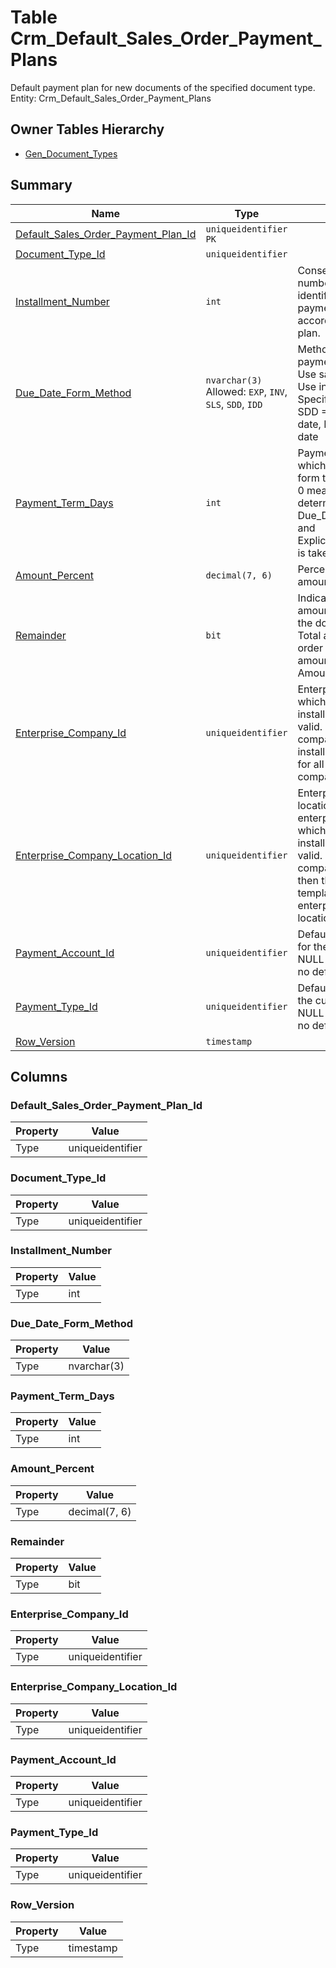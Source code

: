 # Table Crm_Default_Sales_Order_Payment_Plans

Default payment plan for new documents of the specified document type. Entity: Crm_Default_Sales_Order_Payment_Plans

## Owner Tables Hierarchy

* [Gen_Document_Types](Gen_Document_Types.md)

## Summary

| Name | Type | Description |
| - | - | --- |
|[Default_Sales_Order_Payment_Plan_Id](#default_sales_order_payment_plan_id)|`uniqueidentifier` `PK`||
|[Document_Type_Id](#document_type_id)|`uniqueidentifier` ||
|[Installment_Number](#installment_number)|`int` |Consequtive installment number. Used for identifying different payments generated according this payment plan.|
|[Due_Date_Form_Method](#due_date_form_method)|`nvarchar(3)` Allowed: `EXP`, `INV`, `SLS`, `SDD`, `IDD`|Method to determine the payment due date. SLS = Use sales order date, INV = Use invoice date, EXP = Specify the date explicitly, SDD = Sales order due date, IDD = Invoice due date|
|[Payment_Term_Days](#payment_term_days)|`int` |Payment term in days, which are to be added to form the payment due date. 0 means that the date determined by Due_Date_Form_Method and Explicit_Payment_Due_Date is taken as due date.|
|[Amount_Percent](#amount_percent)|`decimal(7, 6)` |Percent of the sales order amount to be payed.|
|[Remainder](#remainder)|`bit` |Indicates wheather this amount is the remainder of the document. Amount = Total amount of the sales order - explicitly specified amounts in the plan (by Amount_Percent).|
|[Enterprise_Company_Id](#enterprise_company_id)|`uniqueidentifier` |Enterprise company for which the current default installment template is valid. If enterprise company is not set then the installment template is valid for all enterprise companies.|
|[Enterprise_Company_Location_Id](#enterprise_company_location_id)|`uniqueidentifier` |Enterprise company location (within the chosen enterprise company) for which the current default installment template is valid. If enterprise company location is not set then the installment template is valid for all enterprise company locations.|
|[Payment_Account_Id](#payment_account_id)|`uniqueidentifier` |Default payment account for the current installment. NULL means that there is no default account.|
|[Payment_Type_Id](#payment_type_id)|`uniqueidentifier` |Default payment type for the current installment. NULL means that there is no default payment type.|
|[Row_Version](#row_version)|`timestamp` ||

## Columns

### Default_Sales_Order_Payment_Plan_Id

| Property | Value |
| - | - |
|Type|uniqueidentifier|

### Document_Type_Id

| Property | Value |
| - | - |
|Type|uniqueidentifier|

### Installment_Number

| Property | Value |
| - | - |
|Type|int|

### Due_Date_Form_Method

| Property | Value |
| - | - |
|Type|nvarchar(3)|

### Payment_Term_Days

| Property | Value |
| - | - |
|Type|int|

### Amount_Percent

| Property | Value |
| - | - |
|Type|decimal(7, 6)|

### Remainder

| Property | Value |
| - | - |
|Type|bit|

### Enterprise_Company_Id

| Property | Value |
| - | - |
|Type|uniqueidentifier|

### Enterprise_Company_Location_Id

| Property | Value |
| - | - |
|Type|uniqueidentifier|

### Payment_Account_Id

| Property | Value |
| - | - |
|Type|uniqueidentifier|

### Payment_Type_Id

| Property | Value |
| - | - |
|Type|uniqueidentifier|

### Row_Version

| Property | Value |
| - | - |
|Type|timestamp|


